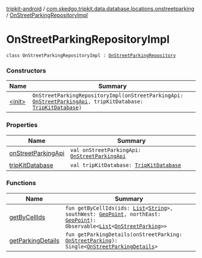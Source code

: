 [tripkit-android](../../index.md) / [com.skedgo.tripkit.data.database.locations.onstreetparking](../index.md) / [OnStreetParkingRepositoryImpl](./index.md)

# OnStreetParkingRepositoryImpl

`class OnStreetParkingRepositoryImpl : `[`OnStreetParkingRepository`](../../com.skedgo.tripkit.parkingspots/-on-street-parking-repository/index.md)

### Constructors

| Name | Summary |
|---|---|
| [&lt;init&gt;](-init-.md) | `OnStreetParkingRepositoryImpl(onStreetParkingApi: `[`OnStreetParkingApi`](../-on-street-parking-api/index.md)`, tripKitDatabase: `[`TripKitDatabase`](../../com.skedgo.tripkit.data.database/-trip-kit-database/index.md)`)` |

### Properties

| Name | Summary |
|---|---|
| [onStreetParkingApi](on-street-parking-api.md) | `val onStreetParkingApi: `[`OnStreetParkingApi`](../-on-street-parking-api/index.md) |
| [tripKitDatabase](trip-kit-database.md) | `val tripKitDatabase: `[`TripKitDatabase`](../../com.skedgo.tripkit.data.database/-trip-kit-database/index.md) |

### Functions

| Name | Summary |
|---|---|
| [getByCellIds](get-by-cell-ids.md) | `fun getByCellIds(ids: `[`List`](https://kotlinlang.org/api/latest/jvm/stdlib/kotlin.collections/-list/index.html)`<`[`String`](https://kotlinlang.org/api/latest/jvm/stdlib/kotlin/-string/index.html)`>, southWest: `[`GeoPoint`](../../com.skedgo.tripkit.location/-geo-point/index.md)`, northEast: `[`GeoPoint`](../../com.skedgo.tripkit.location/-geo-point/index.md)`): Observable<`[`List`](https://kotlinlang.org/api/latest/jvm/stdlib/kotlin.collections/-list/index.html)`<`[`OnStreetParking`](../../com.skedgo.tripkit.parkingspots.models/-on-street-parking/index.md)`>>` |
| [getParkingDetails](get-parking-details.md) | `fun getParkingDetails(onStreetParking: `[`OnStreetParking`](../../com.skedgo.tripkit.parkingspots.models/-on-street-parking/index.md)`): Single<`[`OnStreetParkingDetails`](../../skedgo.tripgo.parkingspots.models/-on-street-parking-details/index.md)`>` |
